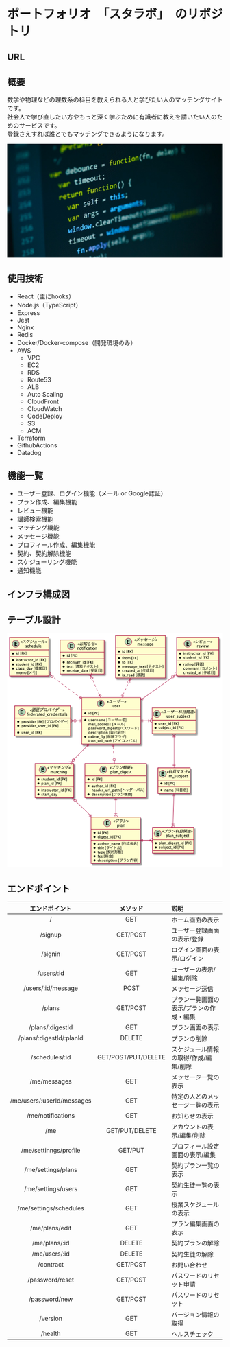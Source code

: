# ポートフォリオ　「スタラボ」　のリポジトリ

## URL

## 概要
数学や物理などの理数系の科目を教えられる人と学びたい人のマッチングサイトです。<br>
社会人で学び直したい方やもっと深く学ぶために有識者に教えを請いたい人のためのサービスです。<br>
登録さえすれば誰とでもマッチングできるようになります。

![サンプル](./materials/sample.jpeg)

## 使用技術
- React（主にhooks）
- Node.js（TypeScript）
- Express
- Jest
- Nginx
- Redis
- Docker/Docker-compose（開発環境のみ）
- AWS
  - VPC
  - EC2
  - RDS
  - Route53
  - ALB
  - Auto Scaling
  - CloudFront
  - CloudWatch
  - CodeDeploy
  - S3
  - ACM
- Terraform
- GithubActions
- Datadog


## 機能一覧
- ユーザー登録、ログイン機能（メール or Google認証）
- プラン作成、編集機能
- レビュー機能
- 講師検索機能
- マッチング機能
- メッセージ機能
- プロフィール作成、編集機能
- 契約、契約解除機能
- スケジューリング機能
- 通知機能

## インフラ構成図

## テーブル設計
![ER図](./materials/stulab.png)

## エンドポイント
| エンドポイント | メソッド | 説明 |
| :--:      | :--:  | :--- |
| /   | GET   | ホーム画面の表示 |
| /signup | GET/POST | ユーザー登録画面の表示/登録 |
| /signin | GET/POST | ログイン画面の表示/ログイン　　　|
| /users/:id | GET | ユーザーの表示/編集/削除 |
| /users/:id/message | POST | メッセージ送信 |
| /plans | GET/POST | プラン一覧画面の表示/プランの作成・編集|
| /plans/:digestId | GET | プラン画面の表示 |
| /plans/:digestId/:planId | DELETE | プランの削除 |
| /schedules/:id | GET/POST/PUT/DELETE | スケジュール情報の取得/作成/編集/削除 |
| /me/messages | GET | メッセージ一覧の表示 |
| /me/users/:userId/messages | GET | 特定の人とのメッセージ一覧の表示 |
| /me/notifications | GET | お知らせの表示　|
| /me | GET/PUT/DELETE | アカウントの表示/編集/削除　|
| /me/settinngs/profile | GET/PUT | プロフィール設定画面の表示/編集 |
| /me/settings/plans | GET | 契約プラン一覧の表示 |
| /me/settings/users | GET | 契約生徒一覧の表示 |
| /me/settings/schedules | GET | 授業スケジュールの表示 |
| /me/plans/edit | GET | プラン編集画面の表示 |
| /me/plans/:id | DELETE | 契約プランの解除 |
| /me/users/:id | DELETE | 契約生徒の解除 |
| /contract | GET/POST | お問い合わせ　 |
| /password/reset | GET/POST | パスワードのリセット申請　|
| /password/new | GET/POST | パスワードのリセット　　|
| /version | GET | バージョン情報の取得 |
| /health | GET | ヘルスチェック |
